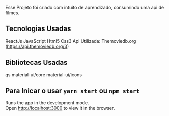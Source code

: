 Esse Projeto foi criado com intuito de aprendizado, consumindo uma api de filmes.

## Tecnologias Usadas
ReactJs
JavaScript
Html5
Css3
Api Utilizada: Themoviedb.org (https://api.themoviedb.org/3)


## Bibliotecas Usadas
qs
material-ui/core
material-ui/icons


## Para Inicar o usar `yarn start` ou `npm start`

Runs the app in the development mode.\
Open [http://localhost:3000](http://localhost:3000) to view it in the browser.



